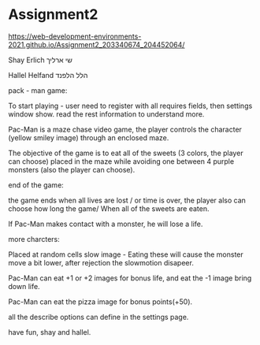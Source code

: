 # Assignment2
https://web-development-environments-2021.github.io/Assignment2_203340674_204452064/

Shay Erlich שי ארליך

Hallel Helfand הלל הלפנד

pack - man game:

To start playing - user need to register with all requires fields, then settings window show. read the rest information to understand more. 

Pac-Man is a maze chase video game, the player controls the character (yellow smiley image) through an enclosed maze.

The objective of the game is to eat all of the sweets (3 colors, the player can choose) placed in the maze while avoiding one between 4 purple monsters (also the player can 
choose).

end of the game:

the game ends when all lives are lost / or time is over, the player also can choose how long the game/ When all of the sweets are eaten. 

If Pac-Man makes contact with a monster, he will lose a life.

more charcters:

Placed at random cells slow image - Eating these will cause the  monster move a bit lower, after rejection the slowmotion disapeer.

Pac-Man can eat +1 or +2 images for bonus life, and eat the -1 image bring down life.

Pac-Man can eat the pizza image for bonus points(+50).

all the describe options can define in the settings page.

have fun, shay and hallel.
 
